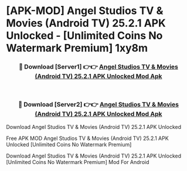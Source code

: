 # [APK-MOD] Angel Studios  TV & Movies (Android TV) 25.2.1 APK Unlocked - [Unlimited Coins No Watermark Premium] 1xy8m



<div align="center">
<h3>🔴 Download [Server1] 👉👉 <a href="https://momento.my/?title=Angel_Studios__TV_&_Movies_(Android_TV)_25.2.1_APK_Unlocked">Angel Studios  TV & Movies (Android TV) 25.2.1 APK Unlocked Mod Apk</a></h3><br>

<h3>🔴 Download [Server2] 👉👉 <a href="https://momento.my/?title=Angel_Studios__TV_&_Movies_(Android_TV)_25.2.1_APK_Unlocked">Angel Studios  TV & Movies (Android TV) 25.2.1 APK Unlocked Mod Apk</a></h3>
</div>



Download Angel Studios  TV & Movies (Android TV) 25.2.1 APK Unlocked 

Free APK MOD Angel Studios  TV & Movies (Android TV) 25.2.1 APK Unlocked [Unlimited Coins No Watermark Premium]

Download Angel Studios  TV & Movies (Android TV) 25.2.1 APK Unlocked [Unlimited Coins No Watermark Premium] Mod For Android
